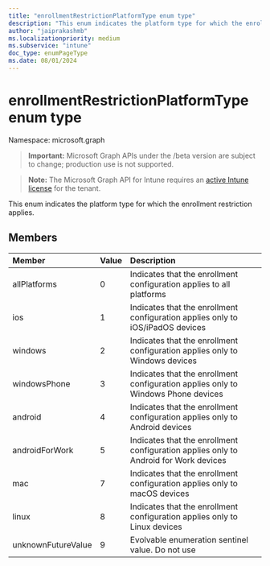 ```yaml
---
title: "enrollmentRestrictionPlatformType enum type"
description: "This enum indicates the platform type for which the enrollment restriction applies."
author: "jaiprakashmb"
ms.localizationpriority: medium
ms.subservice: "intune"
doc_type: enumPageType
ms.date: 08/01/2024
---
```


# enrollmentRestrictionPlatformType enum type

Namespace: microsoft.graph

> **Important:** Microsoft Graph APIs under the /beta version are subject to change; production use is not supported.

> **Note:** The Microsoft Graph API for Intune requires an [active Intune license](https://go.microsoft.com/fwlink/?linkid=839381) for the tenant.

This enum indicates the platform type for which the enrollment restriction applies.

## Members
|Member|Value|Description|
|:---|:---|:---|
|allPlatforms|0|Indicates that the enrollment configuration applies to all platforms|
|ios|1|Indicates that the enrollment configuration applies only to iOS/iPadOS devices|
|windows|2|Indicates that the enrollment configuration applies only to Windows devices|
|windowsPhone|3|Indicates that the enrollment configuration applies only to Windows Phone devices|
|android|4|Indicates that the enrollment configuration applies only to Android devices|
|androidForWork|5|Indicates that the enrollment configuration applies only to Android for Work devices|
|mac|7|Indicates that the enrollment configuration applies only to macOS devices|
|linux|8|Indicates that the enrollment configuration applies only to Linux devices|
|unknownFutureValue|9|Evolvable enumeration sentinel value. Do not use|
